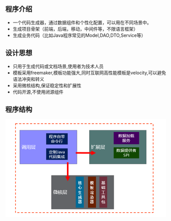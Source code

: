 ## 程序介绍

* 一个代码生成器，通过数据组件和个性化配置，可以用在不同场景中。
* 生成项目骨架（前端，后端，移动，中间件等，不限语言框架）
* 生成业务代码（比如Java程序常见的Model,DAO,DTO,Service等）

## 设计思想

* 只用于生成代码或文档场景,使用者为技术人员
* 模板采用freemaker,模板功能强大,同时互联网高性能模板是velocity,可以避免语法冲突和转义
* 采用微核结构,保证稳定性和扩展性
* 代码开源,不使用闭源组件

## 程序结构
![](./image/architecture.png)
